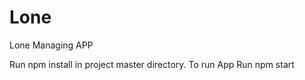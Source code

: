 # Lone
Lone Managing APP

Run   npm install   in project master directory.
To run App Run   npm start  
